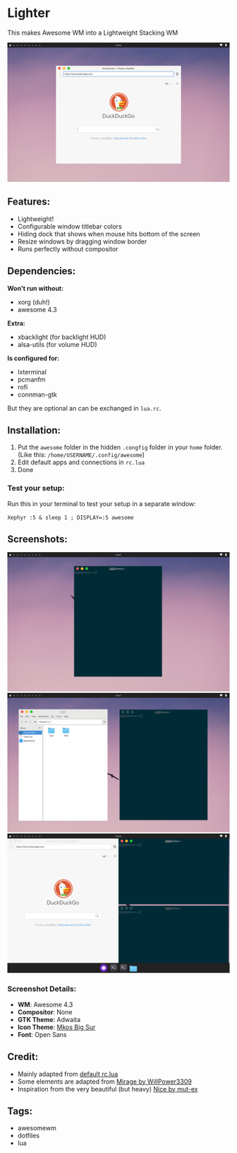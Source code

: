 # Lighter

This makes Awesome WM into a Lightweight Stacking WM

![](/screenshots/browser.png)

## Features:
- Lightweight!
- Configurable window titlebar colors
- Hiding dock that shows when mouse hits bottom of the screen
- Resize windows by dragging window border
- Runs perfectly without compositor

## Dependencies:
**Won't run without:**
- xorg (duh!)
- awesome 4.3

**Extra:**
- xbacklight (for backlight HUD)
- alsa-utils (for volume HUD)

**Is configured for:**
- lxterminal
- pcmanfm
- rofi
- connman-gtk

But they are optional an can be exchanged in `lua.rc`.

## Installation:
1. Put the `awesome` folder in the hidden `.congfig` folder in your `home` folder. (Like this: `/home/USERNAME/.config/awesome`)
2. Edit default apps and connections in `rc.lua`
3. Done

### Test your setup:

Run this in your terminal to test your setup in a separate window:

```
Xephyr :5 & sleep 1 ; DISPLAY=:5 awesome
```

## Screenshots:
![](/screenshots/terminal.png)
![](/screenshots/files_terminal.png)
![](/screenshots/tiling_dock.png)

### Screenshot Details:
- **WM**: Awesome 4.3
- **Compositor**: None
- **GTK Theme**: Adwaita
- **Icon Theme**: [Mkos Big Sur](https://github.com/zayronxio/Mkos-Big-Sur)
- **Font**: Open Sans

## Credit:
- Mainly adapted from [default rc.lua](https://awesomewm.org/doc/api/sample%20files/rc.lua.html)
- Some elements are adapted from [Mirage by WillPower3309](https://github.com/WillPower3309/awesome-dotfiles)
- Inspiration from the very beautiful (but heavy) [Nice by mut-ex](https://github.com/mut-ex/awesome-wm-nice)

## Tags:
- awesomewm
- dotfiles
- lua
